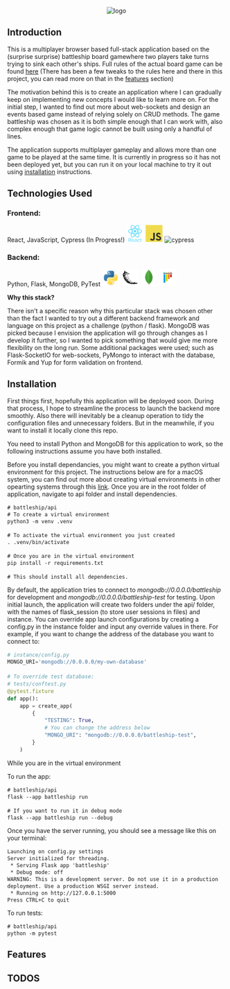 <p align="center">
<img src="https://i.ibb.co/YXsBNPT/BATTLESHIP-02-07-2023-1.png" alt="logo" width="400" height="95"/>
</p>

Introduction
---
This is a multiplayer browser based full-stack application based on the (surprise surprise) battleship board gamewhere two players take turns trying to sink each other's ships. Full rules of the actual board game can be found [here](https://www.hasbro.com/common/instruct/battleship.pdf)
(There has been a few tweaks to the rules here and there in this project, you can read more on that in the [features](https://github.com/umutbaykan/battleship/edit/main/README.md#features) section)

The motivation behind this is to create an application where I can gradually keep on implementing new concepts I would like to learn more on. For the initial step, I wanted to find out more about web-sockets and design an events based game instead of relying solely on CRUD methods. The game battleship was chosen as it is both simple enough that I can work with, also complex enough that game logic cannot be built using only a handful of lines.

The application supports multiplayer gameplay and allows more than one game to be played at the same time. It is currently in progress so it has not been deployed yet, but you can run it on your local machine to try it out using [installation](https://github.com/umutbaykan/battleship/edit/main/README.md#installation) instructions.

Technologies Used
---
### Frontend: 
React, JavaScript, Cypress (In Progress!)
<img src="https://raw.githubusercontent.com/devicons/devicon/master/icons/react/react-original-wordmark.svg" alt="react" width="40" height="40"/> 
<img src="https://raw.githubusercontent.com/devicons/devicon/master/icons/javascript/javascript-original.svg" alt="javascript" width="40" height="40"/>
<img src="https://www.cypress.io/images/layouts/cypress-logo.svg" alt="cypress" width="40" height="40"/>

### Backend: 
Python, Flask, MongoDB, PyTest
<img src="https://raw.githubusercontent.com/devicons/devicon/master/icons/python/python-original.svg" alt="python" width="40" height="40"/>
<img src="https://raw.githubusercontent.com/devicons/devicon/master/icons/flask/flask-original.svg" alt="flask" width="40" height="40"/>
<img src="https://raw.githubusercontent.com/devicons/devicon/master/icons/mongodb/mongodb-original.svg" alt="mongodb" width="40" height="40"/>
<img src="https://raw.githubusercontent.com/devicons/devicon/master/icons/pytest/pytest-original.svg" alt="pytest" width="40" height="40"/>


**Why this stack?**

There isn't a specific reason why this particular stack was chosen other than the fact I wanted to try out a different backend framework and language on this project as a challenge (python / flask). MongoDB was picked because I envision the application will go through changes as I develop it further, so I wanted to pick something that would give me more flexibility on the long run. 
Some additional packages were used; such as Flask-SocketIO for web-sockets, PyMongo to interact with the database, Formik and Yup for form validation on frontend.

Installation
---
First things first, hopefully this application will be deployed soon. During that process, I hope to streamline the process to launch the backend more smoothly. Also there will inevitably be a cleanup operation to tidy the configuration files and unnecessary folders. But in the meanwhile, if you want to install it locally clone this repo.

You need to install Python and MongoDB for this application to work, so the following instructions assume you have both installed.

Before you install dependancies, you might want to create a python virtual environment for this project. The instructions below are for a macOS system, you can find out more about creating virtual environments in other opearting systems through this [link](https://docs.python.org/3/library/venv.html).
Once you are in the root folder of application, navigate to api folder and install dependencies.

```terminal
# battleship/api
# To create a virtual environment
python3 -m venv .venv

# To activate the virtual environment you just created
. .venv/bin/activate

# Once you are in the virtual environment
pip install -r requirements.txt

# This should install all dependencies. 
```

By default, the application tries to connect to _mongodb://0.0.0.0/battleship_ for development and _mongodb://0.0.0.0/battleship-test_ for testing.
Upon initial launch, the application will create two folders under the api/ folder, with the names of flask_session (to store user sessions in files) and instance.
You can override app launch configurations by creating a config.py in the instance folder and input any override values in there. For example, if you want to change the address of the database you want to connect to:

```python
# instance/config.py
MONGO_URI='mongodb://0.0.0.0/my-own-database'

# To override test database:
# tests/conftest.py
@pytest.fixture
def app():
    app = create_app(
        {
            "TESTING": True,
            # You can change the address below
            "MONGO_URI": "mongodb://0.0.0.0/battleship-test",
        }
    )
```

While you are in the virtual environment

To run the app:
```terminal
# battleship/api
flask --app battleship run

# If you want to run it in debug mode
flask --app battleship run --debug
```
Once you have the server running, you should see a message like this on your terminal:
```terminal
Launching on config.py settings
Server initialized for threading.
 * Serving Flask app 'battleship'
 * Debug mode: off
WARNING: This is a development server. Do not use it in a production deployment. Use a production WSGI server instead.
 * Running on http://127.0.0.1:5000
Press CTRL+C to quit
```

To run tests:
```terminal
# battleship/api
python -m pytest
```

Features
---


TODOS
---

